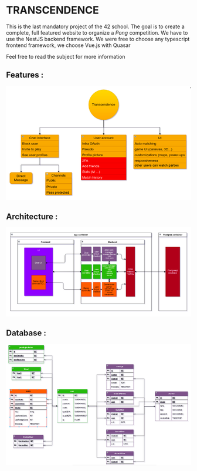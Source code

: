 # TRANSCENDENCE

This is the last mandatory project of the 42 school.
The goal is to create a complete, full featured website to organize a *Pong* competition.
We have to use the NestJS backend framework.
We were free to choose any typescript frontend framework, we choose Vue.js with Quasar

Feel free to read the subject for more information

## Features :
![todo](.git-assets/todo.png)
## Architecture :
![architecture](.git-assets/architecture.png)
## Database :
![database](.git-assets/database.png)
